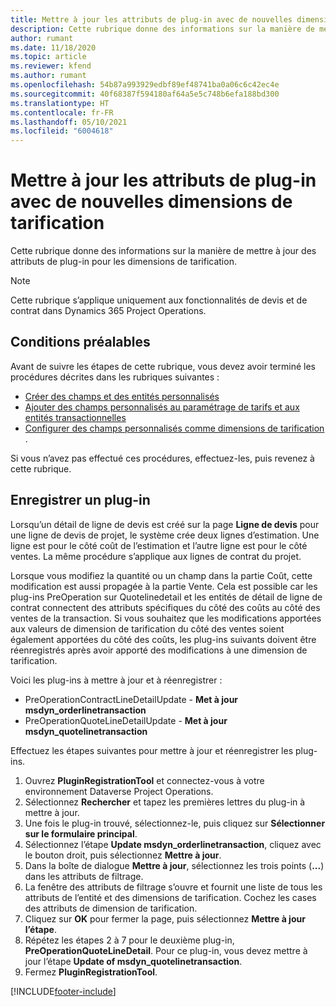 ```yaml
---
title: Mettre à jour les attributs de plug-in avec de nouvelles dimensions de tarification
description: Cette rubrique donne des informations sur la manière de mettre à jour des attributs de plug-in pour les dimensions de tarification.
author: rumant
ms.date: 11/18/2020
ms.topic: article
ms.reviewer: kfend
ms.author: rumant
ms.openlocfilehash: 54b87a993929edbf89ef48741ba0a06c6c42ec4e
ms.sourcegitcommit: 40f68387f594180af64a5e5c748b6efa188bd300
ms.translationtype: HT
ms.contentlocale: fr-FR
ms.lasthandoff: 05/10/2021
ms.locfileid: "6004618"
---
```

# <a name="update-plug-in-attributes-with-new-pricing-dimensions"></a>Mettre à jour les attributs de plug-in avec de nouvelles dimensions de tarification

Cette rubrique donne des informations sur la manière de mettre à jour des attributs de plug-in pour les dimensions de tarification.

> [!NOTE]
> Cette rubrique s’applique uniquement aux fonctionnalités de devis et de contrat dans Dynamics 365 Project Operations.

## <a name="prerequisites"></a>Conditions préalables
Avant de suivre les étapes de cette rubrique, vous devez avoir terminé les procédures décrites dans les rubriques suivantes :

  - [Créer des champs et des entités personnalisés](create-custom-fields-entities-pricing-dimensions.md) 
  - [Ajouter des champs personnalisés au paramétrage de tarifs et aux entités transactionnelles ](add-custom-fields-price-setup-transactional-entities.md)
  - [Configurer des champs personnalisés comme dimensions de tarification ](set-up-custom-fields-pricing-dimensions.md). 
  
Si vous n’avez pas effectué ces procédures, effectuez-les, puis revenez à cette rubrique.

## <a name="register-a-plug-in"></a>Enregistrer un plug-in
Lorsqu’un détail de ligne de devis est créé sur la page **Ligne de devis** pour une ligne de devis de projet, le système crée deux lignes d’estimation. Une ligne est pour le côté coût de l’estimation et l’autre ligne est pour le côté ventes. La même procédure s’applique aux lignes de contrat du projet.

Lorsque vous modifiez la quantité ou un champ dans la partie Coût, cette modification est aussi propagée à la partie Vente. Cela est possible car les plug-ins PreOperation sur Quotelinedetail et les entités de détail de ligne de contrat connectent des attributs spécifiques du côté des coûts au côté des ventes de la transaction. Si vous souhaitez que les modifications apportées aux valeurs de dimension de tarification du côté des ventes soient également apportées du côté des coûts, les plug-ins suivants doivent être réenregistrés après avoir apporté des modifications à une dimension de tarification.

Voici les plug-ins à mettre à jour et à réenregistrer :

- PreOperationContractLineDetailUpdate - **Met à jour msdyn_orderlinetransaction**
- PreOperationQuoteLineDetailUpdate - **Met à jour msdyn_quotelinetransaction**

Effectuez les étapes suivantes pour mettre à jour et réenregistrer les plug-ins.

1. Ouvrez **PluginRegistrationTool** et connectez-vous à votre environnement Dataverse Project Operations.
2. Sélectionnez **Rechercher** et tapez les premières lettres du plug-in à mettre à jour.
3. Une fois le plug-in trouvé, sélectionnez-le, puis cliquez sur **Sélectionner sur le formulaire principal**.
4. Sélectionnez l’étape **Update msdyn_orderlinetransaction**, cliquez avec le bouton droit, puis sélectionnez **Mettre à jour**.
5. Dans la boîte de dialogue **Mettre à jour**, sélectionnez les trois points (**...**) dans les attributs de filtrage.
6. La fenêtre des attributs de filtrage s’ouvre et fournit une liste de tous les attributs de l’entité et des dimensions de tarification. Cochez les cases des attributs de dimension de tarification.
7. Cliquez sur **OK** pour fermer la page, puis sélectionnez **Mettre à jour l’étape**.
8. Répétez les étapes 2 à 7 pour le deuxième plug-in, **PreOperationQuoteLineDetail**. Pour ce plug-in, vous devez mettre à jour l’étape **Update of msdyn_quotelinetransaction**.
9. Fermez **PluginRegistrationTool**.


[!INCLUDE[footer-include](../includes/footer-banner.md)]